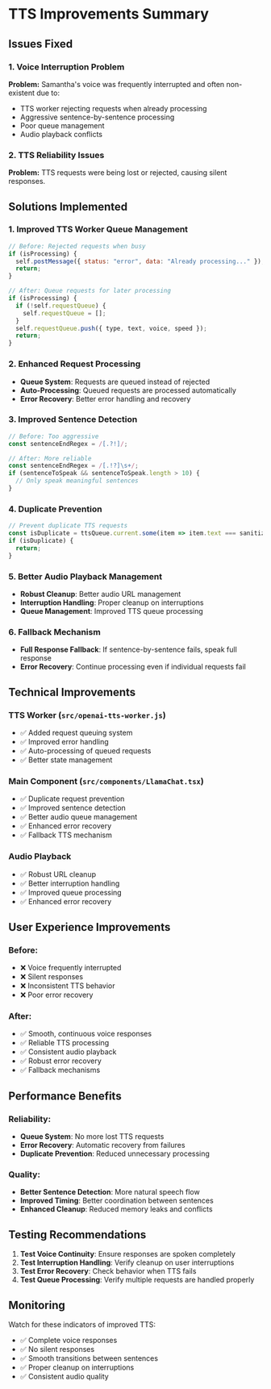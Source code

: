 # TTS Improvements Summary

## Issues Fixed

### 1. **Voice Interruption Problem**
**Problem:** Samantha's voice was frequently interrupted and often non-existent due to:
- TTS worker rejecting requests when already processing
- Aggressive sentence-by-sentence processing
- Poor queue management
- Audio playback conflicts

### 2. **TTS Reliability Issues**
**Problem:** TTS requests were being lost or rejected, causing silent responses.

## Solutions Implemented

### 1. **Improved TTS Worker Queue Management**
```javascript
// Before: Rejected requests when busy
if (isProcessing) {
  self.postMessage({ status: "error", data: "Already processing..." });
  return;
}

// After: Queue requests for later processing
if (isProcessing) {
  if (!self.requestQueue) {
    self.requestQueue = [];
  }
  self.requestQueue.push({ type, text, voice, speed });
  return;
}
```

### 2. **Enhanced Request Processing**
- **Queue System**: Requests are queued instead of rejected
- **Auto-Processing**: Queued requests are processed automatically
- **Error Recovery**: Better error handling and recovery

### 3. **Improved Sentence Detection**
```javascript
// Before: Too aggressive
const sentenceEndRegex = /[.?!]/;

// After: More reliable
const sentenceEndRegex = /[.!?]\s+/;
if (sentenceToSpeak && sentenceToSpeak.length > 10) {
  // Only speak meaningful sentences
}
```

### 4. **Duplicate Prevention**
```javascript
// Prevent duplicate TTS requests
const isDuplicate = ttsQueue.current.some(item => item.text === sanitizedText);
if (isDuplicate) {
  return;
}
```

### 5. **Better Audio Playback Management**
- **Robust Cleanup**: Better audio URL management
- **Interruption Handling**: Proper cleanup on interruptions
- **Queue Management**: Improved TTS queue processing

### 6. **Fallback Mechanism**
- **Full Response Fallback**: If sentence-by-sentence fails, speak full response
- **Error Recovery**: Continue processing even if individual requests fail

## Technical Improvements

### TTS Worker (`src/openai-tts-worker.js`)
- ✅ Added request queuing system
- ✅ Improved error handling
- ✅ Auto-processing of queued requests
- ✅ Better state management

### Main Component (`src/components/LlamaChat.tsx`)
- ✅ Duplicate request prevention
- ✅ Improved sentence detection
- ✅ Better audio queue management
- ✅ Enhanced error recovery
- ✅ Fallback TTS mechanism

### Audio Playback
- ✅ Robust URL cleanup
- ✅ Better interruption handling
- ✅ Improved queue processing
- ✅ Enhanced error recovery

## User Experience Improvements

### Before:
- ❌ Voice frequently interrupted
- ❌ Silent responses
- ❌ Inconsistent TTS behavior
- ❌ Poor error recovery

### After:
- ✅ Smooth, continuous voice responses
- ✅ Reliable TTS processing
- ✅ Consistent audio playback
- ✅ Robust error recovery
- ✅ Fallback mechanisms

## Performance Benefits

### Reliability:
- **Queue System**: No more lost TTS requests
- **Error Recovery**: Automatic recovery from failures
- **Duplicate Prevention**: Reduced unnecessary processing

### Quality:
- **Better Sentence Detection**: More natural speech flow
- **Improved Timing**: Better coordination between sentences
- **Enhanced Cleanup**: Reduced memory leaks and conflicts

## Testing Recommendations

1. **Test Voice Continuity**: Ensure responses are spoken completely
2. **Test Interruption Handling**: Verify cleanup on user interruptions
3. **Test Error Recovery**: Check behavior when TTS fails
4. **Test Queue Processing**: Verify multiple requests are handled properly

## Monitoring

Watch for these indicators of improved TTS:
- ✅ Complete voice responses
- ✅ No silent responses
- ✅ Smooth transitions between sentences
- ✅ Proper cleanup on interruptions
- ✅ Consistent audio quality 